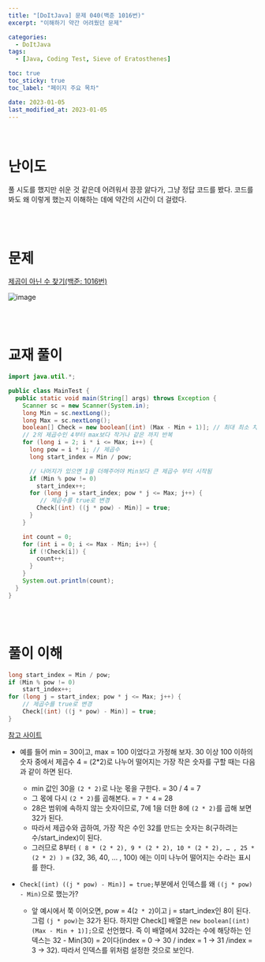 ```yaml
---
title: "[DoItJava] 문제 040(백준 1016번)"
excerpt: "이해하기 약간 어려웠던 문제"

categories:
  - DoItJava
tags:
  - [Java, Coding Test, Sieve of Eratosthenes]

toc: true
toc_sticky: true
toc_label: "페이지 주요 목차"

date: 2023-01-05
last_modified_at: 2023-01-05
---
```


<br>

# 난이도

풀 시도를 했지만 쉬운 것 같은데 어려워서 끙끙 앓다가, 그냥 정답 코드를 봤다. 코드를 봐도 왜 이렇게 했는지 이해하는 데에 약간의 시간이 더 걸렸다.

<br><br>

# 문제

[제곱이 아닌 수 찾기(백준: 1016번)](https://www.acmicpc.net/problem/1016)

![image](https://user-images.githubusercontent.com/112764753/210681802-a907f265-923e-4757-ba6c-cae41d334e39.png)

<br><br>

# 교재 풀이

```java
import java.util.*;

public class MainTest {
  public static void main(String[] args) throws Exception {
    Scanner sc = new Scanner(System.in);
    long Min = sc.nextLong();
    long Max = sc.nextLong();
    boolean[] Check = new boolean[(int) (Max - Min + 1)]; // 최대 최소 차이만큼 배열 선언
    // 2의 제곱수인 4부터 max보다 작거나 같은 까지 반복
    for (long i = 2; i * i <= Max; i++) {
      long pow = i * i; // 제곱수
      long start_index = Min / pow;

      // 나머지가 있으면 1을 더해주어야 Min보다 큰 제곱수 부터 시작됨
      if (Min % pow != 0)
        start_index++;
      for (long j = start_index; pow * j <= Max; j++) {
         // 제곱수를 true로 변경
        Check[(int) ((j * pow) - Min)] = true;
      }
    }

    int count = 0;
    for (int i = 0; i <= Max - Min; i++) {
      if (!Check[i]) {
        count++;
      }
    }
    System.out.println(count);
  }
}
```

<br><br>

# 풀이 이해

```java
long start_index = Min / pow;
if (Min % pow != 0)
    start_index++;
for (long j = start_index; pow * j <= Max; j++) {
    // 제곱수를 true로 변경
    Check[(int) ((j * pow) - Min)] = true;
}
```

[참고 사이트](https://chanhuiseok.github.io/posts/baek-16/)

- 예를 들어 min = 30이고, max = 100 이었다고 가정해 보자. 30 이상 100 이하의 숫자 중에서 제곱수 4 = (2\*2)로 나누어 떨어지는 가장 작은 숫자를 구할 때는 다음과 같이 하면 된다.

  - min 값인 30을 `(2 * 2)`로 나눈 몫을 구한다. = 30 / 4 = 7
  - 그 몫에 다시 `(2 * 2)`를 곱해본다. = `7 * 4` = 28
  - 28은 범위에 속하지 않는 숫자이므로, 7에 1을 더한 8에 `(2 * 2)`를 곱해 보면 32가 된다.
  - 따라서 제곱수와 곱하여, 가장 작은 수인 32를 만드는 숫자는 8(구하려는 수/start_index)이 된다.
  - 그러므로 8부터 `( 8 * (2 * 2), 9 * (2 * 2), 10 * (2 * 2), … , 25 * (2 * 2) )` = (32, 36, 40, … , 100) 에는 이미 나누어 떨어지는 수라는 표시를 한다.

- `Check[(int) ((j * pow) - Min)] = true;`부분에서 인덱스를 왜 `((j * pow) - Min)`으로 했는가?
  - 앞 예시에서 쭉 이어오면, pow = 4(`2 * 2`)이고 j = start_index인 8이 된다. 그럼 `(j * pow)`는 32가 된다. 하지만 Check[] 배열은 `new boolean[(int) (Max - Min + 1)];`으로 선언했다. 즉 이 배열에서 32라는 수에 해당하는 인덱스는 32 - Min(30) = 2이다(index = 0 -> 30 / index = 1 -> 31 /index = 3 -> 32). 따라서 인덱스를 위처럼 설정한 것으로 보인다.
